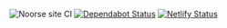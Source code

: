 ![Noorse site CI](https://github.com/gvdp/noorse-site/workflows/Noorse%20site%20CI/badge.svg)
[![Dependabot Status](https://api.dependabot.com/badges/status?host=github&repo=gvdp/noorse-site&identifier=188905232)](https://dependabot.com)
[![Netlify Status](https://api.netlify.com/api/v1/badges/cfb311e2-904f-4acb-9937-30e50d59f3ca/deploy-status)](https://app.netlify.com/sites/modest-golick-edc673/deploys)
